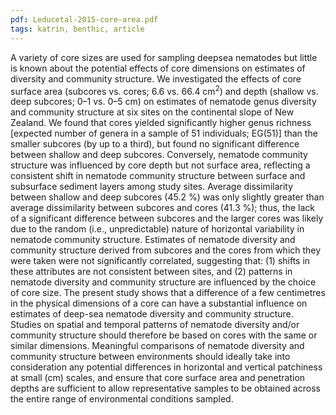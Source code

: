 ```yaml
---
pdf: Leducetal-2015-core-area.pdf
tags: katrin, benthic, article
---
```

A variety of core sizes are used for sampling deepsea
nematodes but little is known about the potential effects of
core dimensions on estimates of diversity and community
structure. We investigated the effects of core surface area
(subcores vs. cores; 6.6 vs. 66.4 cm<sup>2</sup>) and depth (shallow vs.
deep subcores; 0–1 vs. 0–5 cm) on estimates of nematode
genus diversity and community structure at six sites on the
continental slope of New Zealand. We found that cores
yielded significantly higher genus richness [expected number
of genera in a sample of 51 individuals; EG(51)] than the
smaller subcores (by up to a third), but found no significant
difference between shallow and deep subcores. Conversely,
nematode community structure was influenced by core depth
but not surface area, reflecting a consistent shift in nematode
community structure between surface and subsurface sediment
layers among study sites. Average dissimilarity between
shallow and deep subcores (45.2 %) was only slightly greater
than average dissimilarity between subcores and cores
(41.3 %); thus, the lack of a significant difference between
subcores and the larger cores was likely due to the random
(i.e., unpredictable) nature of horizontal variability in nematode
community structure. Estimates of nematode diversity
and community structure derived from subcores and the cores
from which they were taken were not significantly correlated,
suggesting that: (1) shifts in these attributes are not consistent
between sites, and (2) patterns in nematode diversity and
community structure are influenced by the choice of core size.
The present study shows that a difference of a few centimetres
in the physical dimensions of a core can have a substantial
influence on estimates of deep-sea nematode diversity and
community structure. Studies on spatial and temporal patterns
of nematode diversity and/or community structure should
therefore be based on cores with the same or similar dimensions.
Meaningful comparisons of nematode diversity and
community structure between environments should ideally
take into consideration any potential differences in horizontal
and vertical patchiness at small (cm) scales, and ensure that
core surface area and penetration depths are sufficient to allow
representative samples to be obtained across the entire range
of environmental conditions sampled.
